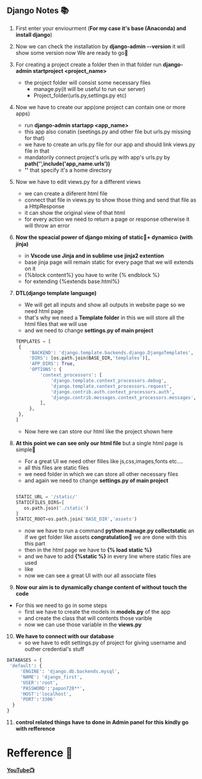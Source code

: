 ## Django Notes 📚

1. First enter your enviourment (**For my case it's base (Anaconda) and install django**)
2. Now we can check the installation by **django-admin --version** it will show some version now We are ready to go🚀
3. For creating a project create a folder then in that folder run **django-admin startproject <project_name>**
   - the project folder will consist some necessary files 
       - manage.py(it will be useful to run our server)
       - Project_folder(urls.py,settings.py etc)
4. Now we have to create our app(one project can contain one or more apps)
   - run **django-admin startapp <app_name>**
   - this app also conatin (seetings.py and other file but urls.py missing for that)
   - we have to create an urls.py file for our app and should link views.py file in that
   - mandatorily connect project's urls.py with app's urls.py by **path('',include('app_name.urls'))**
   - **''** that specify it's a home directory    
5. Now we have to edit views.py for a different views  
   - we can create a diiferent html file 
   - connect that file in views.py to show those thing and send that file as a HttpResponse
   - it can show the original view of that html
   - for every action we need to return a page or response otherwise it will throw an error
6. **Now the speacial power of django mixing of static📖+ dynamic💥 (with jinja)**
   - in **Vscode use Jinja and in sublime use jinja2 extention**
   - base jinja page will remain static for every page that we will extends on it 
   - {%block content%} you have to write {% endblock %}
   - for extending {%extends base.html%}
7. **DTL(django template language)**
   - We will get all inputs and show all outputs in website page so we need html page
   - that's why we need a **Template folder** in this we will store all the html files that we will use
   - and we need to change **settings.py of main project** 
   ```python
   TEMPLATES = [
    {
        'BACKEND': 'django.template.backends.django.DjangoTemplates',
        'DIRS': [os.path.join(BASE_DIR,'templates')],
        'APP_DIRS': True,
        'OPTIONS': {
            'context_processors': [
                'django.template.context_processors.debug',
                'django.template.context_processors.request',
                'django.contrib.auth.context_processors.auth',
                'django.contrib.messages.context_processors.messages',
            ],
        },
    },
   ]
   ```  
   - Now here we can store our html like the project shown here
8. **At this point we can see only our html file** but a single html page is simple🥱
   - For a great UI we need other filles like js,css,images,fonts etc....
   - all this files are static files
   - we need folder in which we can store all other necessary files 
   - and again we need to change **settings.py of main project** 
   ```python

   STATIC_URL = '/static/'
   STATICFILES_DIRS=[
      os.path.join('./static')
   ]
   STATIC_ROOT=os.path.join('BASE_DIR','assets')
   ```
   - now we have to run a command **python manage.py collectstatic** an if we get folder like assets **congratulation🍾** we are done with this this part
   - then in the html page we have to **{% load static %}** 
   - and we have to add **{%static %}** in every line where static files are used
   - like **<link href="{%static 'vendor/bootstrap/css/bootstrap.min.css' %}" rel="stylesheet" />**
   - now we can see a great UI with our all associate files

9. **Now our aim is to dynamically change content of without touch the code**
  - For this we need to go in some steps
     - first we have to create the models in **models.py** of the app
     - and create the class that will contents those varible
     - now we can use those variable in the **views.py**
10. **We have to connect with our database**
    - so we have to edit settings.py of project for giving username and outher credential's stuff
   ```python
   DATABASES = {
    'default': {
        'ENGINE': 'django.db.backends.mysql',
        'NAME': 'django_first',
        'USER':'root',
        'PASSWORD':'papon728**',
        'HOST':'localhost',
        'PORT':'3306'
     }
  }
  ```
11. **control related things have to done in Admin panel for this kindly go with refference** 

# Refference 🚀
**[**YouTube📺**](https://youtu.be/OTmQOjsl0eg)**





